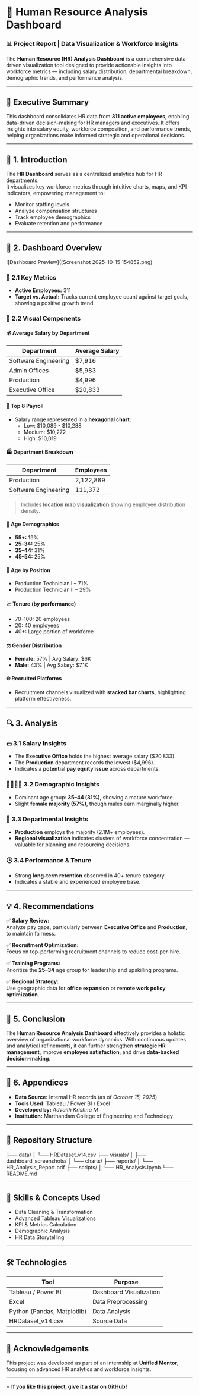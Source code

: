 # 🧠 Human Resource Analysis Dashboard  

### 📊 Project Report | Data Visualization & Workforce Insights  

The **Human Resource (HR) Analysis Dashboard** is a comprehensive data-driven visualization tool designed to provide actionable insights into workforce metrics — including salary distribution, departmental breakdown, demographic trends, and performance analysis.  

---

## 📘 Executive Summary  

This dashboard consolidates HR data from **311 active employees**, enabling data-driven decision-making for HR managers and executives. It offers insights into salary equity, workforce composition, and performance trends, helping organizations make informed strategic and operational decisions.  

---

## 🏁 1. Introduction  

The **HR Dashboard** serves as a centralized analytics hub for HR departments.  
It visualizes key workforce metrics through intuitive charts, maps, and KPI indicators, empowering management to:  

- Monitor staffing levels  
- Analyze compensation structures  
- Track employee demographics  
- Evaluate retention and performance  

---

## 🧩 2. Dashboard Overview  
![Dashboard Preview]([Screenshot 2025-10-15 154852.png)
### 🔹 2.1 Key Metrics  
- **Active Employees:** 311  
- **Target vs. Actual:** Tracks current employee count against target goals, showing a positive growth trend.  

### 🔹 2.2 Visual Components  

#### 💰 Average Salary by Department  
| Department | Average Salary |
|-------------|----------------|
| Software Engineering | $7,916 |
| Admin Offices | $5,983 |
| Production | $4,996 |
| Executive Office | $20,833 |

#### 🧾 Top 8 Payroll  
- Salary range represented in a **hexagonal chart**:  
  - Low: $10,089 - $10,288  
  - Medium: $10,272  
  - High: $10,019  

#### 🏭 Department Breakdown  
| Department | Employees |
|-------------|------------|
| Production | 2,122,889 |
| Software Engineering | 111,372 |

> Includes **location map visualization** showing employee distribution density.

#### 👥 Age Demographics  
- **55+:** 19%  
- **25–34:** 25%  
- **35–44:** 31%  
- **45–54:** 25%  

#### 🧰 Age by Position  
- Production Technician I – 71%  
- Production Technician II – 29%  

#### 📈 Tenure (by performance)  
- 70–100: 20 employees  
- 20: 40 employees  
- 40+: Large portion of workforce  

#### ⚖️ Gender Distribution  
- **Female:** 57% | Avg Salary: $6K  
- **Male:** 43% | Avg Salary: $7.1K  

#### 🌐 Recruited Platforms  
- Recruitment channels visualized with **stacked bar charts**, highlighting platform effectiveness.

---

## 🔍 3. Analysis  

### 💵 3.1 Salary Insights  
- The **Executive Office** holds the highest average salary ($20,833).  
- The **Production** department records the lowest ($4,996).  
- Indicates a **potential pay equity issue** across departments.  

### 👨‍👩‍👧‍👦 3.2 Demographic Insights  
- Dominant age group: **35–44 (31%)**, showing a mature workforce.  
- Slight **female majority (57%)**, though males earn marginally higher.  

### 🏢 3.3 Departmental Insights  
- **Production** employs the majority (2.1M+ employees).  
- **Regional visualization** indicates clusters of workforce concentration — valuable for planning and resourcing decisions.  

### 🕒 3.4 Performance & Tenure  
- Strong **long-term retention** observed in 40+ tenure category.  
- Indicates a stable and experienced employee base.  

---

## 💡 4. Recommendations  

✅ **Salary Review:**  
Analyze pay gaps, particularly between **Executive Office** and **Production**, to maintain fairness.  

✅ **Recruitment Optimization:**  
Focus on top-performing recruitment channels to reduce cost-per-hire.  

✅ **Training Programs:**  
Prioritize the **25–34** age group for leadership and upskilling programs.  

✅ **Regional Strategy:**  
Use geographic data for **office expansion** or **remote work policy optimization**.  

---

## 🏁 5. Conclusion  

The **Human Resource Analysis Dashboard** effectively provides a holistic overview of organizational workforce dynamics. With continuous updates and analytical refinements, it can further strengthen **strategic HR management**, improve **employee satisfaction**, and drive **data-backed decision-making**.  

---

## 📎 6. Appendices  

- **Data Source:** Internal HR records (as of *October 15, 2025*)  
- **Tools Used:** Tableau / Power BI / Excel  
- **Developed by:** *Advaith Krishna M*  
- **Institution:** Marthandam College of Engineering and Technology  

---

## 📂 Repository Structure  
├── data/
│ └── HRDataset_v14.csv
├── visuals/
│ ├── dashboard_screenshots/
│ └── charts/
├── reports/
│ └── HR_Analysis_Report.pdf
├── scripts/
│ └── HR_Analysis.ipynb
└── README.md

---

## 🧠 Skills & Concepts Used  

- Data Cleaning & Transformation  
- Advanced Tableau Visualizations  
- KPI & Metrics Calculation  
- Demographic Analysis  
- HR Data Storytelling  

---

## 🛠️ Technologies  

| Tool | Purpose |
|------|----------|
| Tableau / Power BI | Dashboard Visualization |
| Excel | Data Preprocessing |
| Python (Pandas, Matplotlib) | Data Analysis |
| HRDataset_v14.csv | Source Data |

---

## 🌟 Acknowledgements  

This project was developed as part of an internship at **Unified Mentor**, focusing on advanced HR analytics and workforce insights.  

---

⭐ **If you like this project, give it a star on GitHub!**

